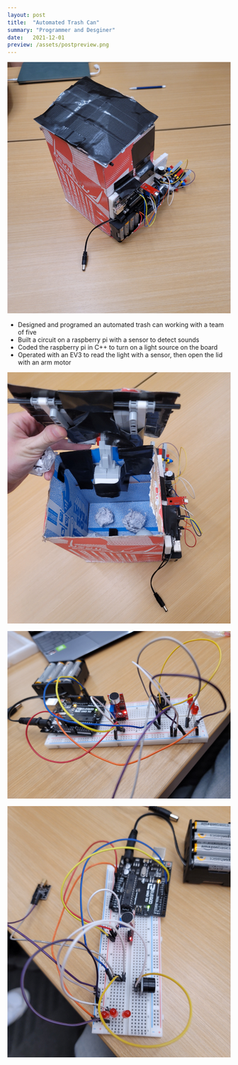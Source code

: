 ```yaml
---
layout: post
title:  "Automated Trash Can"
summary: "Programmer and Desginer"
date:   2021-12-01
preview: /assets/postpreview.png
---
```


![Picture 1](/assets/automatedtrashcan1.png)

- Designed and programed an automated trash can working with a team of five
- Built a circuit on a raspberry pi with a sensor to detect sounds
- Coded the raspberry pi in C++ to turn on a light source on the board
- Operated with an EV3 to read the light with a sensor, then open the lid with an arm motor

![Picture 2](/assets/automatedtrashcan2.png)

![Picture 3](/assets/automatedtrashcan3.png)

![Picture 4](/assets/automatedtrashcan4.png)
